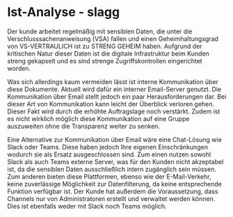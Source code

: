 # Ist-Analyse - slagg

Der kunde arbeitet regelmäßig mit sensiblen Daten, die unter die Verschlusssachenanweisung (VSA) fallen und einen Geheimhaltungsgrad von VS-VERTRAULICH ist zu STRENG GEHEIM haben. Aufgrund der kritischen Natur dieser Daten ist die digitale Infrastruktur beim Kunden streng gekapselt und es sind strenge Zugriffskontrollen eingerichtet worden.

Was sich allerdings kaum vermeiden lässt ist interne Kommunikation über diese Dokumente. Aktuell wird dafür ein interner Email-Server genutzt. Die Kommunikation über Email stellt jedoch ein paar Herausforderungen dar.
Bei dieser Art von Kommunikation kann leicht der Überblick verloren gehen. Dieser Fakt wird durch die erhöhte Auftragslage noch verstärkt. Zudem ist es nicht wirklich möglich diese Kommunikation auf eine Gruppe auszuweiten ohne die Transparenz weiter zu senken.

Eine Alternative zur Kommunikation über Email wäre eine Chat-Lösung wie Slack oder Teams. Diese haben jedoch Ihre eigenen Einschränkungen wodurch sie als Ersatz ausgeschlossen sind.
Zum einen nutzen sowohl Slack als auch Teams externe Server, was für den Kunden nicht akzeptabel ist, da die sensiblen Daten ausschließlich intern zugänglich sein müssen. Zum anderen bieten diese Plattformen, ebenso wie der E-Mail-Verkehr, keine zuverlässige Möglichkeit zur Datenfilterung, da keine entsprechende Funktion verfügbar ist. Der Kunde hat außerdem die Voraussetzung, dass Channels nur von Administratoren erstellt und verwaltet werden können. Dies ist ebenfalls weder mit Slack noch Teams möglich.
